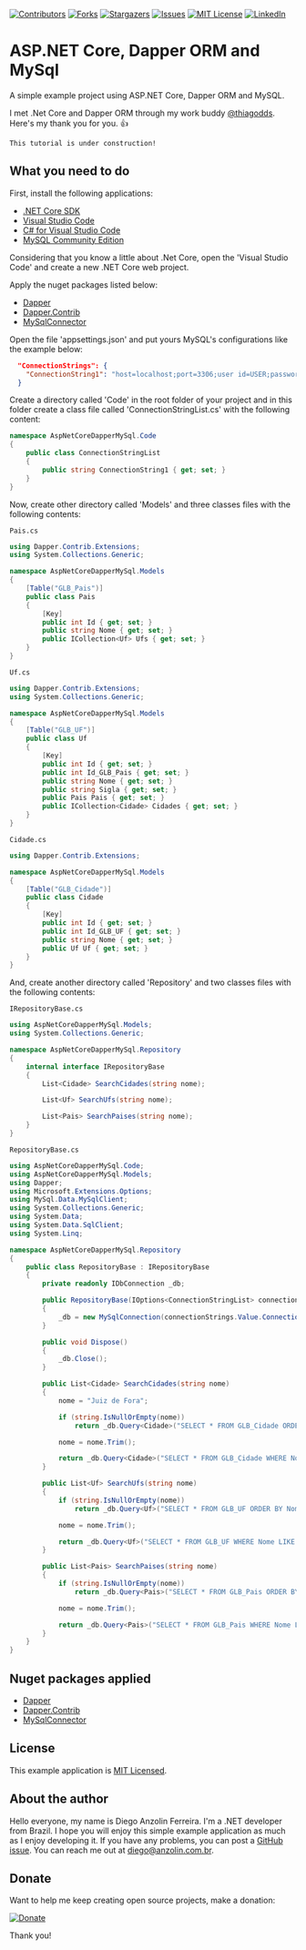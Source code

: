 <!-- PROJECT SHIELDS -->
<!--
*** I'm using markdown "reference style" links for readability.
*** Reference links are enclosed in brackets [ ] instead of parentheses ( ).
*** See the bottom of this document for the declaration of the reference variables
*** for contributors-url, forks-url, etc. This is an optional, concise syntax you may use.
*** https://www.markdownguide.org/basic-syntax/#reference-style-links
-->
[![Contributors][contributors-shield]][contributors-url]
[![Forks][forks-shield]][forks-url]
[![Stargazers][stars-shield]][stars-url]
[![Issues][issues-shield]][issues-url]
[![MIT License][license-shield]][license-url]
[![LinkedIn][linkedin-shield]][linkedin-url]
<br />


# ASP.NET Core, Dapper ORM and MySql
A simple example project using ASP.NET Core, Dapper ORM and MySQL.

I met .Net Core and Dapper ORM through my work buddy [@thiagodds](https://github.com/thiagodds). Here's my thank you for you. :+1:

```
This tutorial is under construction!
```


What you need to do
-------------------

First, install the following applications:
- [.NET Core SDK](https://www.microsoft.com/net/download/core)
- [Visual Studio Code](https://code.visualstudio.com/)
- [C# for Visual Studio Code](https://marketplace.visualstudio.com/items?itemName=ms-vscode.csharp)
- [MySQL Community Edition](https://dev.mysql.com/downloads/mysql/)

Considering that you know a little about .Net Core, open the 'Visual Studio Code' and create a new .NET Core web project.

Apply the nuget packages listed below:
- [Dapper](https://www.nuget.org/packages/Dapper)
- [Dapper.Contrib](https://www.nuget.org/packages/Dapper.Contrib/)
- [MySqlConnector](https://www.nuget.org/packages/MySqlConnector/)

Open the file 'appsettings.json' and put yours MySQL's configurations like the example below:

```json
  "ConnectionStrings": {
    "ConnectionString1": "host=localhost;port=3306;user id=USER;password=PASSWORD;database=DATABASENAME;"
  }
```

Create a directory called 'Code' in the root folder of your project and in this folder create a class file called 'ConnectionStringList.cs' with the following content:

```csharp
namespace AspNetCoreDapperMySql.Code
{
    public class ConnectionStringList
    {
        public string ConnectionString1 { get; set; }
    }
}
```

Now, create other directory called 'Models' and three classes files with the following contents:

`Pais.cs`
```csharp
using Dapper.Contrib.Extensions;
using System.Collections.Generic;

namespace AspNetCoreDapperMySql.Models
{
    [Table("GLB_Pais")]
    public class Pais
    {
        [Key]
        public int Id { get; set; }
        public string Nome { get; set; }
        public ICollection<Uf> Ufs { get; set; }
    }
}
```

`Uf.cs`
```csharp
using Dapper.Contrib.Extensions;
using System.Collections.Generic;

namespace AspNetCoreDapperMySql.Models
{
    [Table("GLB_UF")]
    public class Uf
    {
        [Key]
        public int Id { get; set; }
        public int Id_GLB_Pais { get; set; }
        public string Nome { get; set; }
        public string Sigla { get; set; }
        public Pais Pais { get; set; }
        public ICollection<Cidade> Cidades { get; set; }
    }
}
```

`Cidade.cs`
```csharp
using Dapper.Contrib.Extensions;

namespace AspNetCoreDapperMySql.Models
{
    [Table("GLB_Cidade")]
    public class Cidade
    {
        [Key]
        public int Id { get; set; }
        public int Id_GLB_UF { get; set; }
        public string Nome { get; set; }
        public Uf Uf { get; set; }
    }
}
```

And, create another directory called 'Repository' and two classes files with the following contents:

`IRepositoryBase.cs`
```csharp
using AspNetCoreDapperMySql.Models;
using System.Collections.Generic;

namespace AspNetCoreDapperMySql.Repository
{
    internal interface IRepositoryBase
    {
        List<Cidade> SearchCidades(string nome);

        List<Uf> SearchUfs(string nome);

        List<Pais> SearchPaises(string nome);
    }
}
```

`RepositoryBase.cs`
```csharp
using AspNetCoreDapperMySql.Code;
using AspNetCoreDapperMySql.Models;
using Dapper;
using Microsoft.Extensions.Options;
using MySql.Data.MySqlClient;
using System.Collections.Generic;
using System.Data;
using System.Data.SqlClient;
using System.Linq;

namespace AspNetCoreDapperMySql.Repository
{
    public class RepositoryBase : IRepositoryBase
    {
        private readonly IDbConnection _db;

        public RepositoryBase(IOptions<ConnectionStringList> connectionStrings)
        {
            _db = new MySqlConnection(connectionStrings.Value.ConnectionString1);
        }

        public void Dispose()
        {
            _db.Close();
        }

        public List<Cidade> SearchCidades(string nome)
        {
            nome = "Juiz de Fora";

            if (string.IsNullOrEmpty(nome))
                return _db.Query<Cidade>("SELECT * FROM GLB_Cidade ORDER BY Nome ASC LIMIT 10").ToList();

            nome = nome.Trim();

            return _db.Query<Cidade>("SELECT * FROM GLB_Cidade WHERE Nome LIKE @Nome ORDER BY Nome ASC LIMIT 10", new { Nome = string.Format("%{0}%", nome) }).ToList();
        }

        public List<Uf> SearchUfs(string nome)
        {
            if (string.IsNullOrEmpty(nome))
                return _db.Query<Uf>("SELECT * FROM GLB_UF ORDER BY Nome ASC LIMIT 10").ToList();

            nome = nome.Trim();

            return _db.Query<Uf>("SELECT * FROM GLB_UF WHERE Nome LIKE @Nome ORDER BY Nome ASC LIMIT 10", new { Nome = string.Format("%{0}%", nome) }).ToList();
        }

        public List<Pais> SearchPaises(string nome)
        {
            if (string.IsNullOrEmpty(nome))
                return _db.Query<Pais>("SELECT * FROM GLB_Pais ORDER BY Nome ASC LIMIT 10").ToList();

            nome = nome.Trim();

            return _db.Query<Pais>("SELECT * FROM GLB_Pais WHERE Nome LIKE @Nome ORDER BY Nome ASC LIMIT 10", new { Nome = string.Format("%{0}%", nome) }).ToList();
        }
    }
}
```


Nuget packages applied
----------------------

- [Dapper](https://www.nuget.org/packages/Dapper)
- [Dapper.Contrib](https://www.nuget.org/packages/Dapper.Contrib/)
- [MySqlConnector](https://www.nuget.org/packages/MySqlConnector/)


License
-------

This example application is [MIT Licensed](https://github.com/anzolin/AspNetCoreDapperMySql/blob/master/LICENSE).


About the author
----------------

Hello everyone, my name is Diego Anzolin Ferreira. I'm a .NET developer from Brazil. I hope you will enjoy this simple example application as much as I enjoy developing it. If you have any problems, you can post a [GitHub issue](https://github.com/anzolin/AspNetCoreDapperMySql/issues). You can reach me out at diego@anzolin.com.br.


Donate
------
  
Want to help me keep creating open source projects, make a donation:

[![Donate](https://img.shields.io/badge/Donate-PayPal-green.svg)](https://www.paypal.com/donate?business=DN2VPNW42RTXY&no_recurring=0&currency_code=BRL)

Thank you!



<!-- MARKDOWN LINKS & IMAGES -->
<!-- https://www.markdownguide.org/basic-syntax/#reference-style-links -->
[contributors-shield]: https://img.shields.io/github/contributors/anzolin/AspNetCoreDapperMySql.svg?style=for-the-badge
[contributors-url]: https://github.com/anzolin/AspNetCoreDapperMySql/graphs/contributors
[forks-shield]: https://img.shields.io/github/forks/anzolin/AspNetCoreDapperMySql.svg?style=for-the-badge
[forks-url]: https://github.com/anzolin/AspNetCoreDapperMySql/network/members
[stars-shield]: https://img.shields.io/github/stars/anzolin/AspNetCoreDapperMySql.svg?style=for-the-badge
[stars-url]: https://github.com/anzolin/AspNetCoreDapperMySql/stargazers
[issues-shield]: https://img.shields.io/github/issues/anzolin/AspNetCoreDapperMySql.svg?style=for-the-badge
[issues-url]: https://github.com/anzolin/AspNetCoreDapperMySql/issues
[license-shield]: https://img.shields.io/github/license/anzolin/AspNetCoreDapperMySql.svg?style=for-the-badge
[license-url]: https://github.com/anzolin/AspNetCoreDapperMySql/blob/master/LICENSE.txt
[linkedin-shield]: https://img.shields.io/badge/-LinkedIn-black.svg?style=for-the-badge&logo=linkedin&colorB=555
[linkedin-url]: https://www.linkedin.com/in/diego-anzolin/
